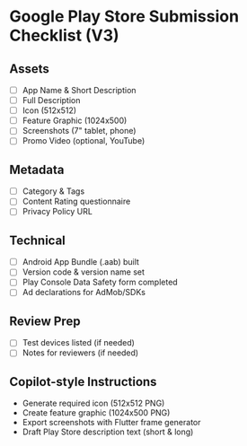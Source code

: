 # Google Play Store Submission Checklist (V3)

## Assets
- [ ] App Name & Short Description
- [ ] Full Description
- [ ] Icon (512x512)
- [ ] Feature Graphic (1024x500)
- [ ] Screenshots (7" tablet, phone)
- [ ] Promo Video (optional, YouTube)

## Metadata
- [ ] Category & Tags
- [ ] Content Rating questionnaire
- [ ] Privacy Policy URL

## Technical
- [ ] Android App Bundle (.aab) built
- [ ] Version code & version name set
- [ ] Play Console Data Safety form completed
- [ ] Ad declarations for AdMob/SDKs

## Review Prep
- [ ] Test devices listed (if needed)
- [ ] Notes for reviewers (if needed)

## Copilot-style Instructions
- Generate required icon (512x512 PNG)
- Create feature graphic (1024x500 PNG)
- Export screenshots with Flutter frame generator
- Draft Play Store description text (short & long)
